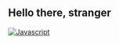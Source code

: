 ## Hello there, stranger

[![Javascript](https://img.shields.io/badge/Javascript-yellow?style=flat-square&logo=javascript&labelColor=black)](https://developer.mozilla.org/en-US/docs/Web/JavaScript)
<!--
**HowDoYouWriteACommentLineAgain/HowDoYouWriteACommentLineAgain** is a ✨ _special_ ✨ repository because its `README.md` (this file) appears on your GitHub profile.

Here are some ideas to get you started:

- 🔭 I’m currently working on ...
- 🌱 I’m currently learning ...
- 👯 I’m looking to collaborate on ...
- 🤔 I’m looking for help with ...
- 💬 Ask me about ...
- 📫 How to reach me: ...
- 😄 Pronouns: ...
- ⚡ Fun fact: ...
-->
